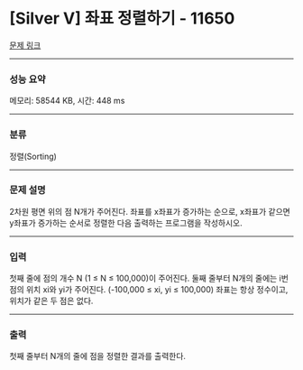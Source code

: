 # [Silver V] 좌표 정렬하기 - 11650

[문제 링크](https://www.acmicpc.net/problem/11650) 

---
### 성능 요약
메모리: 58544 KB, 시간: 448 ms

---
### 분류
정렬(Sorting)

---
### 문제 설명
<p>2차원 평면 위의 점 N개가 주어진다. 좌표를 x좌표가 증가하는 순으로, x좌표가 같으면 y좌표가 증가하는 순서로 정렬한 다음 출력하는 프로그램을 작성하시오.</p>



---
### 입력
<p>첫째 줄에 점의 개수 N (1 ≤ N ≤ 100,000)이 주어진다. 둘째 줄부터 N개의 줄에는 i번점의 위치 xi와 yi가 주어진다. (-100,000 ≤ xi, yi ≤ 100,000) 좌표는 항상 정수이고, 위치가 같은 두 점은 없다.</p>

---
### 출력 
<p>첫째 줄부터 N개의 줄에 점을 정렬한 결과를 출력한다.</p>
